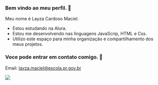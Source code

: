 ### Bem vindo ao meu perfil. 🧁

Meu nome é Layza Cardoso Maciel.

- Estou estudando na Alura.
- Estou me desenvolvendo nas linguagens JavaScrip, HTML e Css.
- Utilizo este espaço para minha organização e compartilhamento dos meus projetos.

### Voce pode entrar em contato comigo. 📌

Email: layza.maciel@escola.pr.gov.br


![](https://media.tenor.com/wefpyqzxa-4AAAAd/chuu-loona-chuu.gif)
